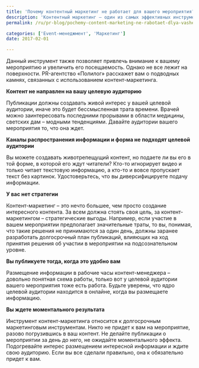 ```yaml
---
title: 'Почему контентный маркетинг не работает для вашего мероприятия?'
description: 'Контентный маркетинг – один из самых эффективных инструментов лидогенерации. Под контент-маркетингом понимают совокупность приемов для привлечения потенциальных клиентов и повышения их лояльности. Все приемы основаны на размещении полезной для пользователя информации, которая косвенно убеждает целевую аудиторию в рациональности принимаемого решения.'
permalink: /ru/pr-blog/pochemy-content-marketing-ne-rabotaet-dlya-vashego-meropriyatiya

categories: ['Event-менеджмент', 'Маркетинг']
date: 2017-02-01

---
```

<p>Данный инструмент также позволяет привлечь внимание к вашему мероприятию и увеличить его посещаемость. Однако не все лежит на поверхности. PR-агентство &laquo;Полилог&raquo; расскажет вам о подводных камнях, связанных с использованием контент-маркетинга.</p>
<p><strong>Контент не направлен на вашу целевую аудиторию</strong></p>
<p>Публикации должны создавать живой интерес у вашей целевой аудитории, иначе это будет бессмысленная трата времени. Врачей можно заинтересовать последними прорывами в области медицины, светских дам &ndash; модными тенденциями. Давайте аудитории вашего мероприятия то, что она ждет.</p>
<p><strong>Каналы распространения информации и форма не подходят целевой аудитории</strong></p>
<p>Вы можете создавать животрепещущий контент, но подаете ли вы его в той форме, в которой его ждут читатели? Кто-то игнорирует видео и только читает текстовую информацию, а кто-то и вовсе пропускает текст без картинок. Удостоверьтесь, что вы диверсифицируете подачу информации.</p>
<p><strong>У вас нет стратегии</strong></p>
<p>Контент-маркетинг &ndash; это нечто большее, чем просто создание интересного контента. За всем должна стоять своя цель, за контент-маркетингом &ndash; стратегические выгоды. Например, если участие в вашем мероприятии предполагает значительные траты, то вы, понимая, что такие решения не принимаются за один день, должны заранее разработать долгосрочный план публикаций, влияющих на ход принятия решения об участии в мероприятии на подсознательном уровне.</p>
<p><strong>Вы публикуете тогда, когда это удобно вам</strong></p>
<p>Размещение информации в рабочие часы контент-менеджера &ndash; довольно понятная схема работы, только вот у целевой аудитории вашего мероприятия тоже есть работа. Будьте уверены, что ядро целевой аудитории находится в онлайне, когда вы размещаете информацию.</p>
<p><strong>Вы ждете моментального результата</strong></p>
<p>Инструмент контент-маркетинга относится к долгосрочным маркетинговым инструментам. Никто не придет к вам на мероприятие, разово погрузившись в ваш контент. Не делайте публикации о мероприятии за день до него, не ожидайте моментального эффекта. Подогревайте интерес размещением интересной информации и ждите свою аудиторию. Если вы все сделали правильно, она к обязательно придет к вам.</p>

